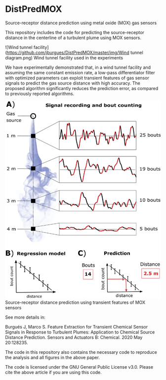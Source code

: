 # DistPredMOX
Source-receptor distance prediction using metal oxide (MOX) gas sensors

This repository includes the code for predicting the source-receptor distance in the centerline of a turbulent plume using MOX sensors.

![Wind tunnel facility](https://github.com/jburgues/DistPredMOX/master/img/Wind tunnel diagram.png)
Wind tunnel facility used in the experiments

We have experimentally demonstrated that, in a wind tunnel facility and assuming the same constant emission rate, a low-pass differentiator filter with optimized parameters can exploit transient features of gas sensor signals to predict the gas source distance with high accuracy. The proposed algorithm significantly reduces the prediction error, as compared to previously reported algorithms.

![alt text](https://raw.githubusercontent.com/jburgues/DistPredMOX/master/img/bouts_prediction_shcema.jpg "Source-receptor distance prediction using transient features of MOX sensors")
Source-receptor distance prediction using transient features of MOX sensors

See more details in:

Burgués J, Marco S. Feature Extraction for Transient Chemical Sensor Signals in Response to Turbulent Plumes: Application to Chemical Source Distance Prediction. Sensors and Actuators B: Chemical. 2020 May 20:128235.

The code in this repository also contains the necessary code to reproduce the analysis and all figures in the above paper.

The code is licensed under the GNU General Public License v3.0. Please cite the above article if you are using this code.



